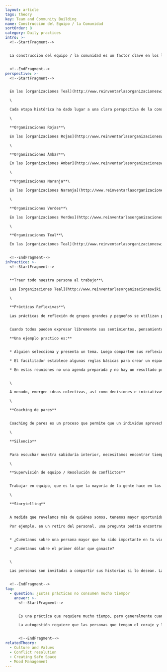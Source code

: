 ```yaml
---
layout: article
tags: theory
key: Team and Community Building
name: Construcción del Equipo / la Comunidad
sortOrder: 8
category: Daily practices
intro: >-
  <!--StartFragment-->


  La construcción del equipo / la comunidad es un factor clave en los logros del grupo. La efectividad de un equipo depende de las relaciones entre los miembros del equipo y de su aprecio por la conciencia colectiva del grupo. Esta sección examina diferentes enfoques y maneras de fortalecer los vínculos dentro de un equipo.


  <!--EndFragment-->
perspective: >-
  <!--StartFragment-->


  En las [organizaciones Teal](http://www.reinventarlasorganizacioneswiki.com/index.php?title=El_Paradigma_Teal_y_las_organizaciones "El Paradigma Teal y las organizaciones"), los equipos se guían por un propósito común y un alto nivel de conciencia y conexión entre los empleados. La gente comparte para el bien común. Las debilidades son vistas como sensibilidades (en lugar de defectos) que pueden ayudar al grupo a aprender y crecer sin la necesidad de supervisores o gerentes. Las tensiones surgen libremente desde dentro y se resuelven en el corazón del equipo. A medida que las organizaciones avanzan hacia Teal, los vínculos entre las personas se vuelven más profundos, más fuertes y más abiertos.\

  \

  Cada etapa histórica ha dado lugar a una clara perspectiva de la construcción de equipo / comunidad y de prácticas muy diferentes:\

  \

  **Organizaciones Rojas**\

  En las [organizaciones Rojas](http://www.reinventarlasorganizacioneswiki.com/index.php?title=El_paradigma_Rojo_y_las_Organizaciones "El paradigma Rojo y las Organizaciones"), los equipos son sostenidos por el carisma del líder y su capacidad de transmitir su energía y sus metas a los empleados. La fuerza y el poder del líder protege a la comunidad de sus miedos y preocupaciones sobre el mundo exterior.\

  \

  **Organizaciones Ámbar**\

  En las [organizaciones Ámbar](http://www.reinventarlasorganizacioneswiki.com/index.php?title=El_Paradigma_%C3%81mbar_y_las_Organizaciones "El Paradigma Ámbar y las Organizaciones"), los gerentes son responsables de los resultados de sus equipos. Se dan instrucciones y parámetros claros, procesos y políticas guían la toma de decisiones. La eficiencia del equipo generalmente depende de la capacidad de sus gerentes para comunicar los objetivos de una manera clara y realista. La comunicación de dos vías a menudo se considera innecesaria. Los empleados suelen sentir un fuerte sentido de pertenencia a su organización y forman vínculos estrechos dentro de su grupo de pares. Las personas suelen socializar con otros en el mismo nivel en la organización.\

  \

  **Organizaciones Naranja**\

  En las [organizaciones Naranja](http://www.reinventarlasorganizacioneswiki.com/index.php?title=El_Paradigma_Naranja_y_las_Organizaciones "El Paradigma Naranja y las Organizaciones"), las habilidades de trabajo en equipo se ven como una forma de ayudar a mejorar el rendimiento y la productividad de los empleados. Las organizaciones Naranja a menudo promueven las actividades de construcción de equipos y las incorporan a la estructura de la empresa. La construcción de equipos se considera una actividad competitiva. Los eventos a veces están diseñados para proporcionar experiencias emocionales fuertes (enfrentar desafíos, deportes extremos, fiestas, etc.) para unir a las personas. Aprender sobre los diferentes tipos de personalidad a menudo se incluye para que la gente aprenda a adaptar su comportamiento para el beneficio del equipo.\

  \

  **Organizaciones Verdes**\

  En las [organizaciones Verdes](http://www.reinventarlasorganizacioneswiki.com/index.php?title=El_Paradigma_Verde_y_las_Organizaciones "El Paradigma Verde y las Organizaciones"), hay espacio para compartir sentimientos y emociones con los colegas. A menudo se organizan actividades sociales y de diversión para que la gente puede llegar a conocerse mejor. Esto aumenta la comprensión y la confianza entre los compañeros. La formación de equipos también está diseñada para apoyar el desarrollo de valores y visión compartidos a través de procesos ascendentes. Las actividades de construcción de equipos o de la comunidad son generalmente impulsadas por iniciativas de Recursos Humanos. Las organizaciones Verdes también invierten con frecuencia en el compromiso de la comunidad externa y en la construcción de la comunidad como parte de su estrategia de responsabilidad social.\

  \

  **Organizaciones Teal**\

  En las [organizaciones Teal](http://www.reinventarlasorganizacioneswiki.com/index.php?title=El_Paradigma_Teal_y_las_organizaciones "El Paradigma Teal y las organizaciones"), la fuerza de la conexión entre las personas tiende a producir un ambiente donde la inteligencia colectiva es alentada y escuchada. Cada uno contribuye a su manera, reconociendo que cuando el grupo prospera - todos prosperan. Se anima a la gente a traer todo su ser al trabajo, compartiendo su vulnerabilidad, sus ideas y fortalezas en un ambiente de confianza. Utilizan prácticas que apoyan la comunicación abierta y confiable, fomentando la creatividad en el lugar de trabajo. También a menudo alientan a tomar un tiempo para estar quieto y reflexionar a través de la meditación o prácticas de silencio.


  <!--EndFragment-->
inPractice: >-
  <!--StartFragment-->


  **Traer todo nuestra persona al trabajo**\

  Las [organizaciones Teal](http://www.reinventarlasorganizacioneswiki.com/index.php?title=El_Paradigma_Teal_y_las_organizaciones "El Paradigma Teal y las organizaciones") fomentan prácticas y formas de trabajo que honran a toda la persona. Se acogen y celebran los sentimientos, pensamientos, atributos físicos y en algunos casos los aspectos espirituales de la vida. La conexión se apoya en el desarrollo de un lenguaje común para que las personas expresen sus sentimientos y pensamientos. Las organizaciones Teal apoyan la construcción de comunidades y equipos creando y cuidando que el lugar de trabajo sea [seguro y abierto](http://www.reinventarlasorganizacioneswiki.com/index.php?title=Creando_Espacios_Seguros "Creando Espacios Seguros"). Se anima a las prácticas de reflexión grupal y a desarrollar la inteligencia colectiva. El trabajo en equipo se convierte en parte del trabajo cotidiano de estas organizaciones y ya no es una actividad separada para los "días fuera del equipo".\

  \

  **Prácticas Reflexivas**\

  Las prácticas de reflexión de grupos grandes y pequeños se utilizan para ayudar a las personas a desarrollar su capacidad de explorar y desarrollar ideas.


  Cuando todos pueden expresar libremente sus sentimientos, pensamientos, emociones y necesidades, se crea un espacio en el que todos pueden ser ellos mismos y comprender mejor a los demás. La gente aprende a verse a la luz de su humanidad y en la belleza de sus fortalezas y su vulnerabilidad.\

  **Una ejemplo practico es:**


  * Alguien selecciona y presenta un tema. Luego comparten sus reflexiones y sentimientos en pequeños grupos de personas (entre 6-10)

  * El facilitador establece algunas reglas básicas para crear un espacio seguro que permita a las personas ser auténticas y vulnerables en su exploración.

  * En estas reuniones no una agenda preparada y no hay un resultado previamente preestablecido; Todo el mundo sale de la reunión con su propio aprendizaje personal.


  \

  A menudo, emergen ideas colectivas, así como decisiones e iniciativas que se llevan a cabo cuando las personas vuelven a su trabajo.\

  \

  **Coaching de pares**


  Coaching de pares es un proceso que permite que un individuo aproveche el poder del equipo al abordar un problema específico. A menudo es un proceso profundamente nutritivo por la experiencia de vinculación individual y valiosa para el equipo, ya que comparten su sabiduría y conocimiento.\

  \

  **Silencio**


  Para escuchar nuestra sabiduría interior, necesitamos encontrar tiempo para calmarnos aún en medio del ruido y el zumbido del lugar de trabajo. Las organizaciones Teal suelen apoyar prácticas de atención plena y silencio en el lugar de trabajo. Organizaciones como [Sounds True](https://www.soundstrue.com/store/) o [Heiligenfeld](https://www.heiligenfeld.de/) ofrecen espacio y tiempo para el silencio o la meditación, a veces cuando comienza el día, o en determinados momentos durante el día de trabajo. Colaborar en silencio aporta una cualidad especial a las relaciones entre colegas. Requiere un nuevo nivel de atención, escuchando menos lo que dicen los colegas, y más a su presencia, sentimientos e intenciones.\

  \

  **Supervisión de equipo / Resolución de conflictos**


  Trabajar en equipo, que es lo que la mayoría de la gente hace en las organizaciones [autogestionadas](http://www.reinventarlasorganizacioneswiki.com/index.php?title=Autogesti%C3%B3n "Autogestión"), invariablemente trae consigo tensiones. Los empleados se encuentran con colegas con diferentes estilos, preferencias y sistemas de creencias. Pueden elegir, como la mayoría de las organizaciones, entre barrer las tensiones bajo la alfombra. O pueden optar por confrontarlas y abordarlas. Hacerlo invariablemente permite que los involucrados crezcan. Cuando las tensiones y los sentimientos se comparten de una manera productiva y respetuosa, los problemas pueden ser identificados y resueltos para el bien de la organización. Con frecuencia, las habilidades de [resolución de conflictos](http://www.reinventarlasorganizacioneswiki.com/index.php?title=Resoluci%C3%B3n_de_Conflictos "Resolución de Conflictos") son necesarias para mejorar el trabajo en equipo.\

  \

  **Storytelling**


  A medida que revelamos más de quiénes somos, tenemos mayor oportunidad de crear relaciones profundas, ricas y significativas. Muchas organizaciones Teal han encontrado que contar historias, es una manera efectiva de hacer esto. La narración de cuentos se entreteje en muchas de las prácticas recurrentes de la organización.\

  Por ejemplo, en un retiro del personal, una pregunta podría encontrar su camino en el programa:


  * ¿Cuéntanos sobre una persona mayor que ha sido importante en tu vida?

  * ¿Cuéntanos sobre el primer dólar que ganaste?


  \

  Las personas son invitadas a compartir sus historias si lo desean. La práctica es simple y, sin embargo, permite compartir un momento decisivo con sus colegas. Tales preguntas pueden ser incorporadas en el proceso de reclutamiento, en los procesos de inducción o, en talleres de capacitación, evaluaciones anuales, retiros del personal y procesos de grupos grandes (tales como Indagación Apreciativa, Teoría U, Espacio Abierto, World Café).


  <!--EndFragment-->
faq:
  - question: ¿Estas prácticas no consumen mucho tiempo?
    answer: >-
      <!--StartFragment-->


      Es una práctica que requiere mucho tiempo, pero generalmente cuando se hace de forma continua, los beneficios superan con creces los costos. La confianza, la empatía y la compasión que construyen el tipo de prácticas se expanden mucho más allá de los confines de la sala de reuniones. Estos sentimientos empiezan a permear toda la organización.\

      La autogestión requiere que las personas que tengan el coraje y la sensación de seguridad para hablar. Asegurar que los empleados son capaces de expresarse a si mismos de manera genuina es muy importante, esa es una muy buena razón.


      <!--EndFragment-->
relatedTheory:
  - Culture and Values
  - Conflict resolution
  - Creating Safe Space
  - Mood Management
---
```

